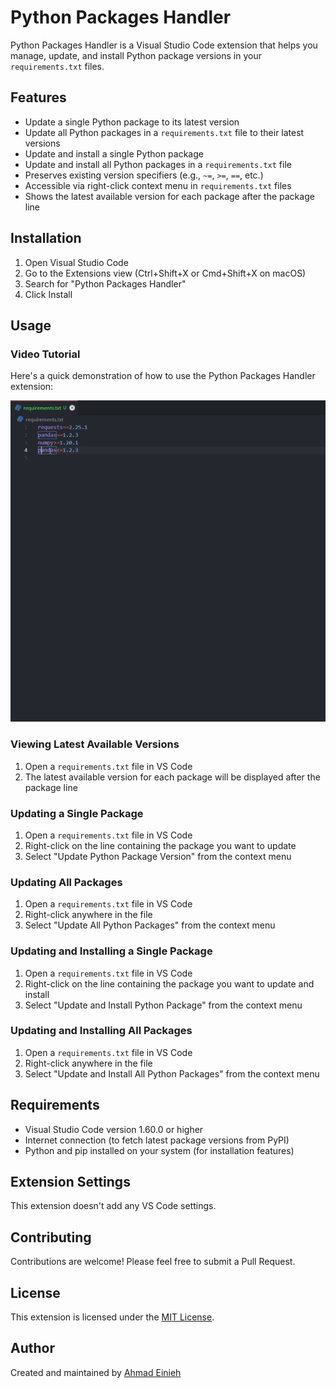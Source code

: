 # Python Packages Handler

Python Packages Handler is a Visual Studio Code extension that helps you manage, update, and install Python package versions in your `requirements.txt` files.

## Features

- Update a single Python package to its latest version
- Update all Python packages in a `requirements.txt` file to their latest versions
- Update and install a single Python package
- Update and install all Python packages in a `requirements.txt` file
- Preserves existing version specifiers (e.g., `~=`, `>=`, `==`, etc.)
- Accessible via right-click context menu in `requirements.txt` files
- Shows the latest available version for each package after the package line

## Installation

1. Open Visual Studio Code
2. Go to the Extensions view (Ctrl+Shift+X or Cmd+Shift+X on macOS)
3. Search for "Python Packages Handler"
4. Click Install

## Usage

### Video Tutorial

Here's a quick demonstration of how to use the Python Packages Handler extension:

![Python Packages Handler Tutorial](./assets/tutorial.gif)

### Viewing Latest Available Versions

1. Open a `requirements.txt` file in VS Code
2. The latest available version for each package will be displayed after the package line

### Updating a Single Package

1. Open a `requirements.txt` file in VS Code
2. Right-click on the line containing the package you want to update
3. Select "Update Python Package Version" from the context menu

### Updating All Packages

1. Open a `requirements.txt` file in VS Code
2. Right-click anywhere in the file
3. Select "Update All Python Packages" from the context menu

### Updating and Installing a Single Package

1. Open a `requirements.txt` file in VS Code
2. Right-click on the line containing the package you want to update and install
3. Select "Update and Install Python Package" from the context menu

### Updating and Installing All Packages

1. Open a `requirements.txt` file in VS Code
2. Right-click anywhere in the file
3. Select "Update and Install All Python Packages" from the context menu

## Requirements

- Visual Studio Code version 1.60.0 or higher
- Internet connection (to fetch latest package versions from PyPI)
- Python and pip installed on your system (for installation features)

## Extension Settings

This extension doesn't add any VS Code settings.

## Contributing

Contributions are welcome! Please feel free to submit a Pull Request.

## License

This extension is licensed under the [MIT License](LICENSE.md).

## Author

Created and maintained by [Ahmad Einieh](https://github.com/ahmad-einieh)
